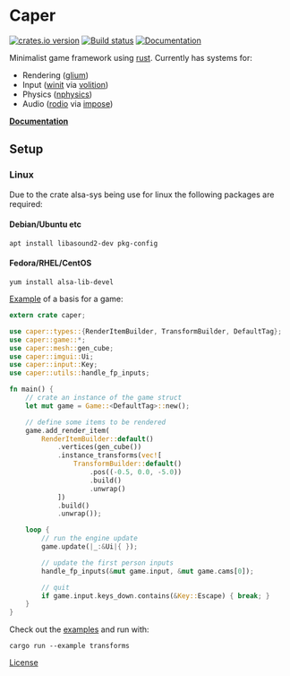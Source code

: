 # Caper
[![crates.io version](https://img.shields.io/crates/v/caper.svg)](https://crates.io/crates/caper)
[![Build status](https://travis-ci.org/shockham/caper.svg?branch=master)](https://travis-ci.org/shockham/caper)
[![Documentation](https://docs.rs/caper/badge.svg)](https://docs.rs/caper)

Minimalist game framework using [rust](https://www.rust-lang.org/).
Currently has systems for:
- Rendering ([glium](https://github.com/tomaka/glium))
- Input ([winit](https://github.com/tomaka/winit) via [volition](https://github.com/shockham/volition))
- Physics ([nphysics](https://github.com/sebcrozet/nphysics))
- Audio ([rodio](https://github.com/tomaka/rodio) via [impose](https://github.com/shockham/impose))

[**Documentation**](https://docs.rs/caper)

## Setup
### Linux
Due to the crate alsa-sys being use for linux the following packages are required:
#### Debian/Ubuntu etc
`apt install libasound2-dev pkg-config`
#### Fedora/RHEL/CentOS
`yum install alsa-lib-devel`

[Example](https://github.com/shockham/caper/blob/master/examples/simple.rs) of a basis for a game:
```rust
extern crate caper;

use caper::types::{RenderItemBuilder, TransformBuilder, DefaultTag};
use caper::game::*;
use caper::mesh::gen_cube;
use caper::imgui::Ui;
use caper::input::Key;
use caper::utils::handle_fp_inputs;

fn main() {
    // crate an instance of the game struct
    let mut game = Game::<DefaultTag>::new();

    // define some items to be rendered
    game.add_render_item(
        RenderItemBuilder::default()
            .vertices(gen_cube())
            .instance_transforms(vec![
                TransformBuilder::default()
                    .pos((-0.5, 0.0, -5.0))
                    .build()
                    .unwrap()
            ])
            .build()
            .unwrap());

    loop {
        // run the engine update
        game.update(|_:&Ui|{ });

        // update the first person inputs
        handle_fp_inputs(&mut game.input, &mut game.cams[0]);

        // quit
        if game.input.keys_down.contains(&Key::Escape) { break; }
    }
}
```

Check out the [examples](https://github.com/shockham/caper/tree/master/examples) and run with:
```
cargo run --example transforms
```

[License](https://github.com/shockham/caper/blob/master/LICENSE.md)
